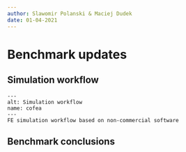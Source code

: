 ```yaml
---
author: Slawomir Polanski & Maciej Dudek
date: 01-04-2021
---
```

# Benchmark updates

## Simulation workflow
```{figure} ./images/simulation-workflow.png
---
alt: Simulation workflow
name: cofea
---
FE simulation workflow based on non-commercial software 
```

## Benchmark conclusions